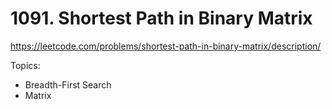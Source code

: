 # 1091. Shortest Path in Binary Matrix
https://leetcode.com/problems/shortest-path-in-binary-matrix/description/

Topics:
- Breadth-First Search
- Matrix
